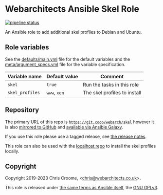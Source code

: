 # Webarchitects Ansible Skel Role

[![pipeline status](https://git.coop/webarch/skel/badges/master/pipeline.svg)](https://git.coop/webarch/skel/-/commits/master)

An Ansible role to add additional skel profiles to Debian and Ubuntu.

## Role variables

See the [defaults/main.yml](defaults/main.yml) file for the default variables and the [meta/argument_specs.yml](meta/argument_specs.yml) file for the variable specification.

| Variable name        | Default value    | Comment                      |
|----------------------|------------------|------------------------------|
| `skel`               | `true`           | Run the tasks in this role   |
| `skel_profiles`      | `www`, `xen`     | The skel profiles to install |

## Repository

The primary URL of this repo is [`https://git.coop/webarch/skel`](https://git.coop/webarch/skel) however it is also [mirrored to GitHub](https://github.com/webarch-coop/ansible-role-skel) and [available via Ansible Galaxy](https://galaxy.ansible.com/chriscroome/skel).

If you use this role please use a tagged release, see [the release notes](https://git.coop/webarch/skel/-/releases).

This role can also be used with the [localhost repo](https://git.coop/webarch/localhost) to install the skel profiles locally.

## Copyright

Copyright 2019-2023 Chris Croome, &lt;[chris@webarchitects.co.uk](mailto:chris@webarchitects.co.uk)&gt;.

This role is released under [the same terms as Ansible itself](https://github.com/ansible/ansible/blob/devel/COPYING), the [GNU GPLv3](LICENSE).
